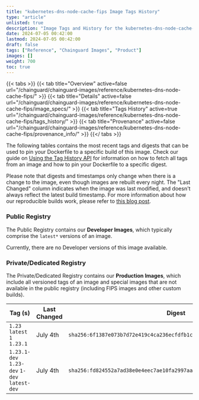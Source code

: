 ```yaml
---
title: "kubernetes-dns-node-cache-fips Image Tags History"
type: "article"
unlisted: true
description: "Image Tags and History for the kubernetes-dns-node-cache-fips Chainguard Image"
date: 2024-07-05 00:42:00
lastmod: 2024-07-05 00:42:00
draft: false
tags: ["Reference", "Chainguard Images", "Product"]
images: []
weight: 700
toc: true
---
```


{{< tabs >}}
{{< tab title="Overview" active=false url="/chainguard/chainguard-images/reference/kubernetes-dns-node-cache-fips/" >}}
{{< tab title="Details" active=false url="/chainguard/chainguard-images/reference/kubernetes-dns-node-cache-fips/image_specs/" >}}
{{< tab title="Tags History" active=true url="/chainguard/chainguard-images/reference/kubernetes-dns-node-cache-fips/tags_history/" >}}
{{< tab title="Provenance" active=false url="/chainguard/chainguard-images/reference/kubernetes-dns-node-cache-fips/provenance_info/" >}}
{{</ tabs >}}

The following tables contains the most recent tags and digests that can be used to pin your Dockerfile to a specific build of this image. Check our guide on [Using the Tag History API](/chainguard/chainguard-images/using-the-tag-history-api/) for information on how to fetch all tags from an image and how to pin your Dockerfile to a specific digest.

Please note that digests and timestamps only change when there is a change to the image, even though images are rebuilt every night. The "Last Changed" column indicates when the image was last modified, and doesn't always reflect the latest build timestamp. For more information about how our reproducible builds work, please refer to [this blog post](https://www.chainguard.dev/unchained/reproducing-chainguards-reproducible-image-builds).

### Public Registry
The Public Registry contains our **Developer Images**, which typically comprise the `latest*` versions of an image.

Currently, there are no Developer versions of this image available.

### Private/Dedicated Registry
The Private/Dedicated Registry contains our **Production Images**, which include all versioned tags of an image and special images that are not available in the public registry (including FIPS images and other custom builds).

| Tag (s)                                       | Last Changed | Digest                                                                    |
|-----------------------------------------------|--------------|---------------------------------------------------------------------------|
|  `1.23` `latest` `1` `1.23.1`                 | July 4th     | `sha256:6f1387e073b7d72e419c4ca236ecfdfb1cfaaed682f2415fc8e670be975841cd` |
|  `1.23.1-dev` `1.23-dev` `1-dev` `latest-dev` | July 4th     | `sha256:fd824552a7ad38e0e4eec7ae10fa2997aa07ff79cbc5a8c88e08fd0919639dd6` |

